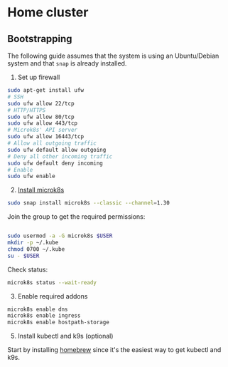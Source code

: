 # Home cluster

## Bootstrapping

The following guide assumes that the system is using an Ubuntu/Debian system and that `snap` is already installed.

1. Set up firewall

```bash
sudo apt-get install ufw
# SSH
sudo ufw allow 22/tcp
# HTTP/HTTPS
sudo ufw allow 80/tcp
sudo ufw allow 443/tcp
# Microk8s' API server
sudo ufw allow 16443/tcp
# Allow all outgoing traffic
sudo ufw default allow outgoing
# Deny all other incoming traffic
sudo ufw default deny incoming
# Enable
sudo ufw enable
```

2. [Install microk8s](https://microk8s.io/docs/getting-started)

```bash
sudo snap install microk8s --classic --channel=1.30
```

Join the group to get the required permissions:

```bash

sudo usermod -a -G microk8s $USER
mkdir -p ~/.kube
chmod 0700 ~/.kube
su - $USER
```

Check status:

```bash
microk8s status --wait-ready
```

3. Enable required addons

```bash
microk8s enable dns
microk8s enable ingress
microk8s enable hostpath-storage
```

5. Install kubectl and k9s (optional)

Start by installing [homebrew](https://docs.brew.sh/Homebrew-on-Linux) since it's the easiest way to get kubectl and k9s.
